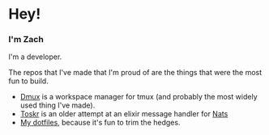 # Hey!
### I'm Zach
I'm a developer.

The repos that I've made that I'm proud of are the things that were the most fun to build.
* [Dmux](https://github.com/zdcthomas/dmux) is a workspace manager for tmux (and probably the most widely used thing I've made).
* [Toskr](https://github.com/zdcthomas/Toskr) is an older attempt at an elixir message handler for [Nats](https://nats.io/)
* [My dotfiles](https://github.com/zdcthomas/yakko_wakko), because it's fun to trim the hedges.
